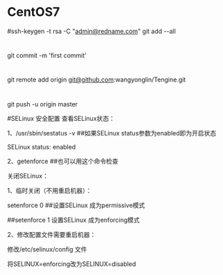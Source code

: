 # CentOS7
#ssh-keygen -t rsa -C "admin@redname.com"
git add --all
#
git commit -m 'first commit'
#
git remote add origin git@github.com:wangyonglin/Tengine.git
#
git push -u origin master

#SELinux 安全配置
查看SELinux状态：

1、/usr/sbin/sestatus -v      ##如果SELinux status参数为enabled即为开启状态

SELinux status:                 enabled

2、getenforce                 ##也可以用这个命令检查

关闭SELinux：

1、临时关闭（不用重启机器）：

setenforce 0                  ##设置SELinux 成为permissive模式

 ##setenforce 1 设置SELinux 成为enforcing模式

2、修改配置文件需要重启机器：

修改/etc/selinux/config 文件

将SELINUX=enforcing改为SELINUX=disabled
